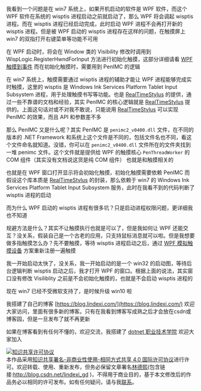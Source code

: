 
我看到一个问题是在 win7 系统上，如果开机启动的软件是 WPF 软件，而这个 WPF 软件在系统的 wisptis 进程启动之前就启动了，那么 WPF 将会调起 wisptis 进程。而在 wisptis 进程已经启动完成，此时启动 WPF 进程不会再打开新的 wisptis 进程。但是被 WPF 启动的 wisptis 进程存在这样的问题，在触摸屏上 win7 的双指打开右键菜单等功能不可用

<!--more-->


<!-- CreateTime:2020/1/20 16:28:32 -->

<!-- 发布 -->

在 WPF 启动时，将会在 Window 类的 Visibility 修改时调用到 WispLogic.RegisterHwndForInput 方法进行初始化触摸，这部分详细请看 [WPF 触摸到事件](https://blog.lindexi.com/post/WPF-%E8%A7%A6%E6%91%B8%E5%88%B0%E4%BA%8B%E4%BB%B6.html) 而在初始化触摸时，需要用到 PenIMC 的逻辑

在 win7 系统上，触摸需要通过 wisptis 进程的辅助才能让 WPF 进程能够完成实时触摸，这里的 wisptis 是 Windows Ink Services Platform Tablet Input Subsystem 进程，用于处理触摸书写等功能。也是 [RealTimeStylus](https://docs.microsoft.com/en-us/windows/win32/tablet/realtimestylus-reference ) 的提供，通过一些不靠谱的文档和经验，其实 PenIMC 的核心逻辑就是 [RealTimeStylus](https://docs.microsoft.com/en-us/windows/win32/tablet/realtimestylus-reference ) 提供的。上面这句话对或不对我不敢说，只能说用 [RealTimeStylus](https://docs.microsoft.com/en-us/windows/win32/tablet/realtimestylus-reference ) 可以实现 PenIMC 的效果，而且 API 和参数差不多

那么 PenIMC 又是什么呢？其实 PenIMC 是 `penimc2_v0400.dll` 文件，在不同的版本的 .NET Framework 和系统上这个文件是不同的，包括文件名也不同，看这个文件命名就知道。没错，你可以在 `penimc2_v0400.dll` 文件所在的文件夹找到一堆 penimc 文件。这个文件就是提供给 WPF 的触摸核心 `PenThreadWorker` 的 COM 组件（其实没有文档说这货是纯 COM 组件） 也就是和触摸相关的

也就是在 WPF 窗口打开显示将会初始化触摸，初始化触摸需要依赖 PenIMC 而假设这个库本质是 [RealTimeStylus](https://docs.microsoft.com/en-us/windows/win32/tablet/realtimestylus-reference ) 的封装，那么依赖于 win7 的 Windows Ink Services Platform Tablet Input Subsystem 服务，此时在我看不到的代码判断了 wisptis 进程的启动

而为什么 WPF 启动的 wisptis 进程有很多坑？只是启动进程权限问题，更详细我也不知道

规避方法是什么？其实不让触摸执行也就是可以了，但是我如何让 WPF 还能交互？没关系，假装自己是一个古老的应用，只支持鼠标消息就可以啦。但是我想要做多指触摸怎么办？先不要触摸，等待 wisptis 进程启动之后，通过 [WPF 模拟触摸设备](https://blog.lindexi.com/post/WPF-%E6%A8%A1%E6%8B%9F%E8%A7%A6%E6%91%B8%E8%AE%BE%E5%A4%87.html) 方案重新注册一遍触摸

我一开始启动太快了，没关系，我一开始启动的是一个 win32 的启动图，等待后台逻辑判断 wisptis 启动之后，我才打开 WPF 的窗口。根据上面的说法，其实窗口没有修改 Visiliblity 之前是不会初始化触摸的，也就是不会启动 wisptis 进程的

现在 win7 已经不受微软支持了，是时候升级 win10 啦



我搭建了自己的博客 [https://blog.lindexi.com/](https://blog.lindexi.com/) 欢迎大家访问，里面有很多新的博客。只有在我看到博客写成熟之后才会放在csdn或博客园，但是一旦发布了就不再更新

如果在博客看到有任何不懂的，欢迎交流，我搭建了 [dotnet 职业技术学院](https://t.me/dotnet_campus) 欢迎大家加入

<a rel="license" href="http://creativecommons.org/licenses/by-nc-sa/4.0/"><img alt="知识共享许可协议" style="border-width:0" src="https://licensebuttons.net/l/by-nc-sa/4.0/88x31.png" /></a><br />本作品采用<a rel="license" href="http://creativecommons.org/licenses/by-nc-sa/4.0/">知识共享署名-非商业性使用-相同方式共享 4.0 国际许可协议</a>进行许可。欢迎转载、使用、重新发布，但务必保留文章署名[林德熙](http://blog.csdn.net/lindexi_gd)(包含链接:http://blog.csdn.net/lindexi_gd )，不得用于商业目的，基于本文修改后的作品务必以相同的许可发布。如有任何疑问，请与我[联系](mailto:lindexi_gd@163.com)。
